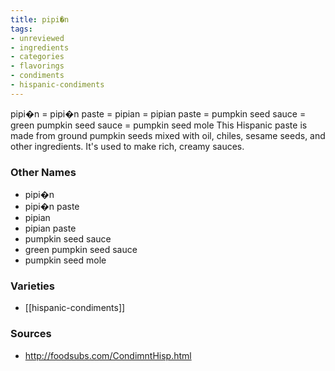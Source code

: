 ```yaml
---
title: pipi�n
tags:
- unreviewed
- ingredients
- categories
- flavorings
- condiments
- hispanic-condiments
---
```

pipi�n = pipi�n paste = pipian = pipian paste = pumpkin seed sauce = green pumpkin seed sauce = pumpkin seed mole This Hispanic paste is made from ground pumpkin seeds mixed with oil, chiles, sesame seeds, and other ingredients. It's used to make rich, creamy sauces.

### Other Names

* pipi�n
* pipi�n paste
* pipian
* pipian paste
* pumpkin seed sauce
* green pumpkin seed sauce
* pumpkin seed mole

### Varieties

* [[hispanic-condiments]]

### Sources
* http://foodsubs.com/CondimntHisp.html
